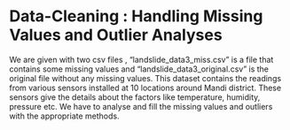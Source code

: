 # Data-Cleaning : Handling Missing Values and Outlier Analyses 
We are given with two csv files , “landslide_data3_miss.csv” is a file that contains 
some missing values and “landslide_data3_original.csv” is the original file without 
any missing values. This dataset contains the readings from various sensors installed at 10 locations 
around Mandi district. These sensors give the details about the factors like temperature, humidity, 
pressure etc. We have to analyse and fill the missing values and outliers with the appropriate methods.
